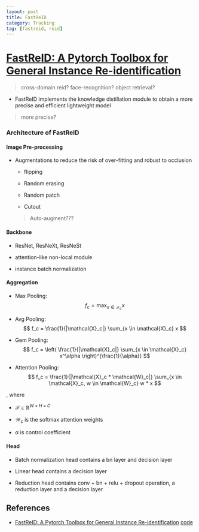 ```yaml
---
layout: post
title: FastReID
category: Tracking
tag: [fastreid, reid]
---
```


# [FastReID: A Pytorch Toolbox for General Instance Re-identification](https://arxiv.org/pdf/2006.02631)


> cross-domain reid? face-recognition? object retrieval?

* FastReID implements the knowledge distillation module to obtain a more precise and efficient lightweight model
> more precise?





### Architecture of FastReID

#### Image Pre-processing

- Augmentations to reduce the risk of over-fitting and robust to occlusion

    - flipping

    - Random erasing 

    - Random patch

    - Cutout

    > Auto-augment???

#### Backbone 

- ResNet, ResNeXt, ResNeSt

- attention-like non-local module

- instance batch normalization

#### Aggregation

- Max Pooling:  
    $$ f_c = \max_{x \in \mathcal{X}_c} x $$

- Avg Pooling:  
    $$ f_c = \frac{1}{|\mathcal{X}_c|} \sum_{x \in \mathcal{X}_c} x $$

- Gem Pooling:  
    $$ f_c = \left( \frac{1}{|\mathcal{X}_c|} \sum_{x \in \mathcal{X}_c} x^\alpha \right)^{\frac{1}{\alpha}} $$

- Attention Pooling:  
    $$ f_c = \frac{1}{|\mathcal{X}_c * \mathcal{W}_c|} \sum_{x \in \mathcal{X}_c, w \in \mathcal{W}_c} w * x $$


, where 
* $\mathcal{X} \in \mathbb{R}^{W \times H \times C}$

* $\mathcal{W}_c$ is the softmax attention weights

* $\alpha$ is control coefficient

#### Head

* Batch normalization head contains a bn layer and decision layer

* Linear head contains a decision layer

* Reduction head contains conv + bn + relu + dropout operation, a reduction layer and a decision layer




## References

-  [FastReID: A Pytorch Toolbox for General Instance Re-identification](https://arxiv.org/pdf/2006.02631) [code](https://github.com/JDAI-CV/fast-reid)